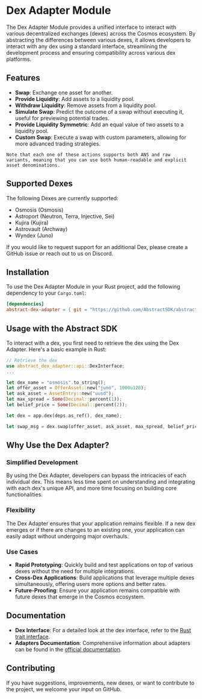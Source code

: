 # Dex Adapter Module

The Dex Adapter Module provides a unified interface to interact with various decentralized exchanges (dexes) across the Cosmos ecosystem. By abstracting the differences between various dexes, it allows developers to interact with any dex using a standard interface, streamlining the development process and ensuring compatibility across various dex platforms.

## Features

- **Swap**: Exchange one asset for another.
- **Provide Liquidity**: Add assets to a liquidity pool.
- **Withdraw Liquidity**: Remove assets from a liquidity pool.
- **Simulate Swap**: Predict the outcome of a swap without executing it, useful for previewing potential trades.
- **Provide Liquidity Symmetric**: Add an equal value of two assets to a liquidity pool.
- **Custom Swap**: Execute a swap with custom parameters, allowing for more advanced trading strategies.

```admonish info
Note that each one of these actions supports both ANS and raw variants, meaning that you can use both human-readable and explicit asset denominations.
```

## Supported Dexes

The following Dexes are currently supported:

- Osmosis (Osmosis)
- Astroport (Neutron, Terra, Injective, Sei)
- Kujira (Kujira)
- Astrovault (Archway)
- Wyndex (Juno)

If you would like to request support for an additional Dex, please create a GitHub issue or reach out to us on Discord.

## Installation

To use the Dex Adapter Module in your Rust project, add the following dependency to your `Cargo.toml`:

```toml
[dependencies]
abstract-dex-adapter = { git = "https://github.com/AbstractSDK/abstract.git", tag="v0.18.0", default-features = false }
```

## Usage with the Abstract SDK

To interact with a dex, you first need to retrieve the dex using the Dex Adapter. Here's a basic example in Rust:

```rust
// Retrieve the dex
use abstract_dex_adapter::api::DexInterface;
...

let dex_name = "osmosis".to_string();
let offer_asset = OfferAsset::new("juno", 1000u128);
let ask_asset = AssetEntry::new("uusd");
let max_spread = Some(Decimal::percent(1));
let belief_price = Some(Decimal::percent(2));

let dex = app.dex(deps.as_ref(), dex_name);

let swap_msg = dex.swap(offer_asset, ask_asset, max_spread, belief_price);
```

## Why Use the Dex Adapter?

### Simplified Development
By using the Dex Adapter, developers can bypass the intricacies of each individual dex. This means less time spent on understanding and integrating with each dex's unique API, and more time focusing on building core functionalities.

### Flexibility
The Dex Adapter ensures that your application remains flexible. If a new dex emerges or if there are changes to an existing one, your application can easily adapt without undergoing major overhauls.

### Use Cases
- **Rapid Prototyping**: Quickly build and test applications on top of various dexes without the need for multiple integrations.
- **Cross-Dex Applications**: Build applications that leverage multiple dexes simultaneously, offering users more options and better rates.
- **Future-Proofing**: Ensure your application remains compatible with future dexes that emerge in the Cosmos ecosystem.

## Documentation

- **Dex Interface**: For a detailed look at the dex interface, refer to the [Rust trait interface](https://github.com/AbstractSDK/abstract/blob/bcf26f2f446478fd2825de5b187321dc9a626341/modules/contracts/adapters/dex/src/api.rs#L43).
- **Adapters Documentation**: Comprehensive information about adapters can be found in the [official documentation](https://docs.abstract.money/3_framework/6_module_types.html#adapters).

## Contributing

If you have suggestions, improvements, new dexes, or want to contribute to the project, we welcome your input on GitHub.
